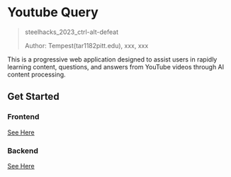 # Youtube Query
> steelhacks_2023_ctrl-alt-defeat
> 
> Author: Tempest(tar1182pitt.edu), xxx, xxx

This is a progressive web application designed to assist users in rapidly learning content, questions, and answers from YouTube videos through AI content processing.

## Get Started

### Frontend
[See Here](./youtube-query-frontend/README.md)

### Backend
[See Here]()
